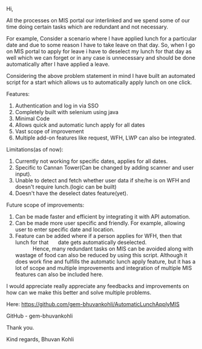 Hi,

All the processes on MIS portal our interlinked and we spend some of our time doing certain tasks
which are redundant and not necessary. 

For example,
Consider a scenario where I have applied lunch for a particular date and due to some reason
I have to take leave on that day. So, when I go on MIS portal to apply for leave i have to deselect
my lunch for that day as well which we can forget or in any case is unnecessary and should be 
done automatically after I have applied a leave.

Considering the above problem statement in mind I have built an automated script for a start
which allows us to automatically apply lunch on one click.

Features:
1. Authentication and log in via SSO
2. Completely built with selenium using java
3. Minimal Code
4. Allows quick and automatic lunch apply for all dates
5. Vast scope of improvement
6. Multiple add-on features like request, WFH, LWP can also be integrated.
   
Limitations(as of now):
1. Currently not working for specific dates, applies for all dates.
2. Specific to Cannan Tower(Can be changed by adding scanner and user input).
3. Unable to detect and fetch whether user data if she/he is on WFH and doesn't require lunch.(logic can be built)
4. Doesn't have the deselect dates feature(yet).

Future scope of improvements: 
1. Can be made faster and efficient by integrating it with API automation.
2. Can be made more user specific and friendly. For example, allowing user to enter specific date and location.
3. Feature can be added where if a person applies for WFH, then that lunch for that 
   date gets automatically deselected.             
      
Hence, many redundant tasks on MIS can be avoided along with wastage of food can also be reduced
by using this script. Although it does work fine and fulfills the automatic lunch apply feature, but it has
a lot of scope and multiple improvements and integration of multiple MIS features can also be included 
here.

I would appreciate really appreciate any feedbacks and improvements on how can we make this better
and solve multiple problems.

Here: https://github.com/gem-bhuvankohli/AutomaticLunchApplyMIS

GitHub - gem-bhuvankohli

Thank you.

Kind regards,
Bhuvan Kohli


